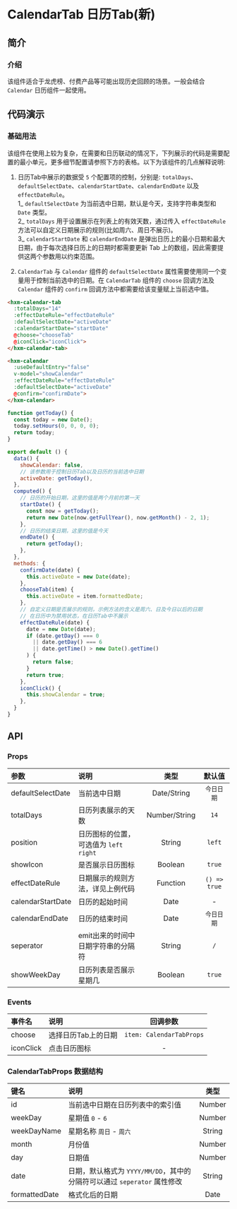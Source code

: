 # CalendarTab 日历Tab(新) <Badge text="1.11.0+" />

## 简介

<card>

### 介绍

该组件适合于龙虎榜、付费产品等可能出现历史回顾的场景。一般会结合 `Calendar` 日历组件一起使用。

</card>

## 代码演示

<card>

### 基础用法

该组件在使用上较为复杂，在需要和日历联动的情况下，下列展示的代码是需要配置的最小单元，更多细节配置请参照下方的表格。以下为该组件的几点解释说明:  
1. 日历Tab中展示的数据受 `5` 个配置项的控制，分别是: `totalDays`、`defaultSelectDate`、`calendarStartDate`、`calendarEndDate` 以及 `effectDateRule`。  
  1_ `defaultSelectDate`  为当前选中日期，默认是今天，支持字符串类型和 `Date` 类型。  
  2_ `totalDays` 用于设置展示在列表上的有效天数，通过传入 `effectDateRule` 方法可以自定义日期展示的规则(比如周六、周日不展示)。  
  3_ `calendarStartDate` 和 `calendarEndDate` 是弹出日历上的最小日期和最大日期，由于每次选择日历上的日期时都需要更新 Tab 上的数组，因此需要提供这两个参数用以约束范围。  
    
2. `CalendarTab` 与  `Calendar` 组件的 `defaultSelectDate` 属性需要使用同一个变量用于控制当前选中的日期。在 `CalendarTab` 组件的 `choose` 回调方法及 `Calendar` 组件的 `confirm` 回调方法中都需要给该变量赋上当前选中值。 

```html
<hxm-calendar-tab
  :totalDays="14"
  :effectDateRule="effectDateRule"
  :defaultSelectDate="activeDate"
  :calendarStartDate="startDate"
  @choose="chooseTab"
  @iconClick="iconClick">
</hxm-calendar-tab>

<hxm-calendar
  :useDefaultEntry="false"
  v-model="showCalendar"
  :effectDateRule="effectDateRule"
  :defaultSelectDate="activeDate"
  @confirm="confirmDate">
</hxm-calendar>
```
```javascript
function getToday() {
  const today = new Date();
  today.setHours(0, 0, 0, 0);
  return today;
}

export default () {
  data() {
    showCalendar: false,
    // 该参数用于控制日历Tab以及日历的当前选中日期
    activeDate: getToday(),
  },
  computed() {
    // 日历的开始日期，这里的值是两个月前的第一天
    startDate() {
      const now = getToday();
      return new Date(now.getFullYear(), now.getMonth() - 2, 1);
    },
    // 日历的结束日期，这里的值是今天
    endDate() {
      return getToday();
    },
  },
  methods: {
    confirmDate(date) {
      this.activeDate = new Date(date);
    },
    chooseTab(item) {
      this.activeDate = item.formattedDate;
    },
    // 自定义日期是否展示的规则，示例方法的含义是周六、日及今日以后的日期
    // 在日历中为禁用状态，在日历Tab中不展示
    effectDateRule(date) {
      date = new Date(date);
      if (date.getDay() === 0
        || date.getDay() === 6
        || date.getTime() > new Date().getTime()
      ) {
        return false;
      }
      return true;
    },
    iconClick() {
      this.showCalendar = true;
    },
  }
}
```

</card>

## API

<card>

### Props

| 参数 | 说明 | 类型 | 默认值 |
|:---|:---|:---:|:---:|
| defaultSelectDate | 当前选中日期 | Date/String | `今日日期` |
| totalDays | 日历列表展示的天数 | Number/String | `14` |
| position | 日历图标的位置，可选值为 `left` `right` | String | `left` |
| showIcon | 是否展示日历图标 | Boolean | `true` |
| effectDateRule | 日期展示的规则方法，详见上例代码 | Function | `() => true` |
| calendarStartDate | 日历的起始时间 | Date | - |
| calendarEndDate | 日历的结束时间 | Date | `今日日期` |
| seperator | emit出来的时间中日期字符串的分隔符 | String | `/` |
| showWeekDay | 日历列表是否展示星期几 | Boolean | `true` |

</card>

<card>

### Events

| 事件名 | 说明 | 回调参数 |
|:---|:---|:---:|
| choose | 选择日历Tab上的日期 | `item: CalendarTabProps` |
| iconClick | 点击日历图标 | - |

</card>

<card>

### CalendarTabProps 数据结构
| 键名 | 说明 | 类型 |
|:---|:---|:---:|
| id | 当前选中日期在日历列表中的索引值 | Number |
| weekDay | 星期值 `0` - `6` | Number |
| weekDayName | 星期名称 `周日` - `周六` | String |
| month | 月份值 | Number |
| day | 日期值 | Number |
| date | 日期，默认格式为 `YYYY/MM/DD`，其中的分隔符可以通过 `seperator` 属性修改 | String |
| formattedDate | 格式化后的日期 | Date |

</card>

<demo />